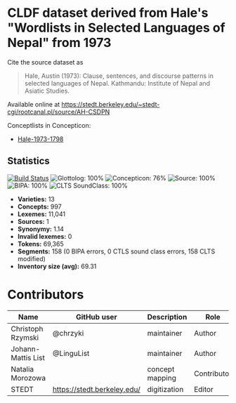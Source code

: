 # CLDF dataset derived from Hale's "Wordlists in Selected Languages of Nepal" from 1973

Cite the source dataset as

> Hale, Austin (1973): Clause, sentences, and discourse patterns in selected languages of Nepal. Kathmandu: Institute of Nepal and Asiatic Studies.

Available online at https://stedt.berkeley.edu/~stedt-cgi/rootcanal.pl/source/AH-CSDPN


Conceptlists in Concepticon:
- [Hale-1973-1798](https://concepticon.clld.org/contributions/Hale-1973-1798)
## Statistics


[![Build Status](https://travis-ci.org/lexibank/halenepal.svg?branch=master)](https://travis-ci.org/lexibank/halenepal)
![Glottolog: 100%](https://img.shields.io/badge/Glottolog-100%25-brightgreen.svg "Glottolog: 100%")
![Concepticon: 76%](https://img.shields.io/badge/Concepticon-76%25-yellow.svg "Concepticon: 76%")
![Source: 100%](https://img.shields.io/badge/Source-100%25-brightgreen.svg "Source: 100%")
![BIPA: 100%](https://img.shields.io/badge/BIPA-100%25-brightgreen.svg "BIPA: 100%")
![CLTS SoundClass: 100%](https://img.shields.io/badge/CLTS%20SoundClass-100%25-brightgreen.svg "CLTS SoundClass: 100%")

- **Varieties:** 13
- **Concepts:** 997
- **Lexemes:** 11,041
- **Sources:** 1
- **Synonymy:** 1.14
- **Invalid lexemes:** 0
- **Tokens:** 69,365
- **Segments:** 158 (0 BIPA errors, 0 CTLS sound class errors, 158 CLTS modified)
- **Inventory size (avg):** 69.31

# Contributors

Name               | GitHub user | Description | Role
---                | ---         | --- | ---
Christoph Rzymski  | @chrzyki    | maintainer | Author
Johann-Mattis List | @LinguList  | maintainer | Author
Natalia Morozowa   |             | concept mapping | Contributor
STEDT 	           |  https://stedt.berkeley.edu/           | digitization | Editor


